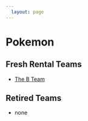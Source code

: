 ```yaml
---
  layout: page
---
```


# Pokemon

## Fresh Rental Teams

- [The B Team](/pokemon/the-b-team)

## Retired Teams

- none
